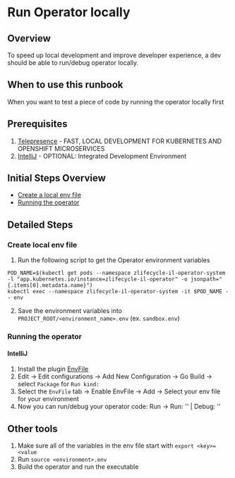 # Run Operator locally

## Overview

To speed up local development and improve developer experience, a dev should be able to run/debug operator locally.

## When to use this runbook

When you want to test a piece of code by running the operator locally first

## Prerequisites

1. [Telepresence](https://www.telepresence.io/) - FAST, LOCAL DEVELOPMENT FOR KUBERNETES AND OPENSHIFT MICROSERVICES
2. [IntelliJ](https://www.jetbrains.com/idea/) - OPTIONAL: Integrated Development Environment

## Initial Steps Overview

- [Create a local env file](#create-local-env-file)
- [Running the operator](#running-the-operator)

## Detailed Steps

### Create local env file
1. Run the following script to get the Operator environment variables
```shell script
POD_NAME=$(kubectl get pods --namespace zlifecycle-il-operator-system -l "app.kubernetes.io/instance=zlifecycle-il-operator" -o jsonpath="{.items[0].metadata.name}")
kubectl exec --namespace zlifecycle-il-operator-system -it $POD_NAME -- env
```
2. Save the environment variables into `PROJECT_ROOT/<environment_name>.env` (ex. `sandbox.env`)

### Running the operator

#### IntelliJ
1. Install the plugin [EnvFile](https://plugins.jetbrains.com/plugin/7861-envfile)
2. Edit -> Edit configurations -> Add New Configuration -> Go Build -> select `Package` for `Run kind:`
3. Select the `EnvFile` tab -> Enable EnvFile -> Add -> Select your env file for your environment
4. Now you can run/debug your operator code: Run -> Run: '<configuration-name>' | Debug: '<configuration-name>'

## Other tools
1. Make sure all of the variables in the env file start with `export <key>=<value`
2. Run `source <environment>.env`
3. Build the operator and run the executable
